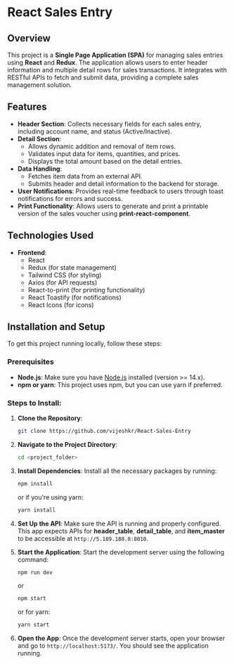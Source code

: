 # React Sales Entry

## Overview

This project is a **Single Page Application (SPA)** for managing sales entries using **React** and **Redux**. The application allows users to enter header information and multiple detail rows for sales transactions. It integrates with RESTful APIs to fetch and submit data, providing a complete sales management solution.

## Features

- **Header Section**: Collects necessary fields for each sales entry, including account name, and status (Active/Inactive). 
- **Detail Section**: 
  - Allows dynamic addition and removal of item rows.
  - Validates input data for items, quantities, and prices.
  - Displays the total amount based on the detail entries.
- **Data Handling**: 
  - Fetches item data from an external API.
  - Submits header and detail information to the backend for storage.
- **User Notifications**: Provides real-time feedback to users through toast notifications for errors and success.
- **Print Functionality**: Allows users to generate and print a printable version of the sales voucher using **print-react-component**.

## Technologies Used

- **Frontend**: 
  - React
  - Redux (for state management)
  - Tailwind CSS (for styling)
  - Axios (for API requests)
  - React-to-print (for printing functionality)
  - React Toastify (for notifications)
  - React Icons (for icons)

## Installation and Setup

To get this project running locally, follow these steps:

### Prerequisites
- **Node.js**: Make sure you have [Node.js](https://nodejs.org/) installed (version >= 14.x).
- **npm or yarn**: This project uses npm, but you can use yarn if preferred.

### Steps to Install:

1. **Clone the Repository**:
    ```bash
    git clone https://github.com/vijeshkr/React-Sales-Entry
    ```
   
2. **Navigate to the Project Directory**:
    ```bash
    cd <project_folder>
    ```

3. **Install Dependencies**:
    Install all the necessary packages by running:
    ```bash
    npm install
    ```
    or if you're using yarn:
    ```bash
    yarn install
    ```

4. **Set Up the API**:
    Make sure the API is running and properly configured. This app expects APIs for **header_table**, **detail_table**, and **item_master** to be accessible at `http://5.189.180.8:8010`.

5. **Start the Application**:
    Start the development server using the following command:
    ```bash
    npm run dev
    ```
    or
    ```bash
    npm start
    ```
    or for yarn:
    ```bash
    yarn start
    ```

6. **Open the App**:
    Once the development server starts, open your browser and go to `http://localhost:5173/`. You should see the application running.
